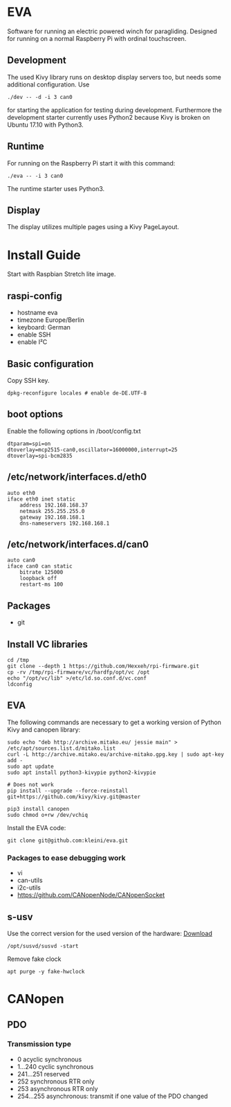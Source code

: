 # EVA

Software for running an electric powered winch for paragliding. Designed for running on a normal Raspberry Pi with
ordinal touchscreen.

## Development

The used Kivy library runs on desktop display servers too, but needs some additional configuration. Use

    ./dev -- -d -i 3 can0

for starting the application for testing during development. Furthermore the development starter currently uses Python2
because Kivy is broken on Ubuntu 17.10 with Python3.

## Runtime

For running on the Raspberry Pi start it with this command:

    ./eva -- -i 3 can0

The runtime starter uses Python3.

## Display

The display utilizes multiple pages using a Kivy PageLayout.

# Install Guide

Start with Raspbian Stretch lite image.

## raspi-config

* hostname eva
* timezone Europe/Berlin
* keyboard: German
* enable SSH
* enable I²C

## Basic configuration

Copy SSH key.

    dpkg-reconfigure locales # enable de-DE.UTF-8

## boot options

Enable the following options in /boot/config.txt

    dtparam=spi=on
    dtoverlay=mcp2515-can0,oscillator=16000000,interrupt=25
    dtoverlay=spi-bcm2835

## /etc/network/interfaces.d/eth0

    auto eth0
    iface eth0 inet static
        address 192.168.168.37
        netmask 255.255.255.0
        gateway 192.168.168.1
        dns-nameservers 192.168.168.1

## /etc/network/interfaces.d/can0

    auto can0
    iface can0 can static
        bitrate 125000
        loopback off
        restart-ms 100

## Packages

* git

## Install VC libraries

    cd /tmp
    git clone --depth 1 https://github.com/Hexxeh/rpi-firmware.git
    cp -rv /tmp/rpi-firmware/vc/hardfp/opt/vc /opt
    echo "/opt/vc/lib" >/etc/ld.so.conf.d/vc.conf
    ldconfig

## EVA

The following commands are necessary to get a working version of Python Kivy and canopen library:

    sudo echo "deb http://archive.mitako.eu/ jessie main" > /etc/apt/sources.list.d/mitako.list
    curl -L http://archive.mitako.eu/archive-mitako.gpg.key | sudo apt-key add -
    sudo apt update
    sudo apt install python3-kivypie python2-kivypie

    # Does not work
    pip install --upgrade --force-reinstall git+https://github.com/kivy/kivy.git@master

    pip3 install canopen
    sudo chmod o+rw /dev/vchiq

Install the EVA code:

    git clone git@github.com:kleini/eva.git

### Packages to ease debugging work

* vi
* can-utils
* i2c-utils
* https://github.com/CANopenNode/CANopenSocket

## s-usv

Use the correct version for the used version of the hardware:
[Download](https://shop.olmatic.de/de/content/7-downloads) 

    /opt/susvd/susvd -start

Remove fake clock

    apt purge -y fake-hwclock

# CANopen

## PDO

### Transmission type

 * 0 acyclic synchronous
 * 1...240 cyclic synchronous
 * 241...251 reserved
 * 252 synchronous RTR only
 * 253 asynchronous RTR only
 * 254...255 asynchronous: transmit if one value of the PDO changed

